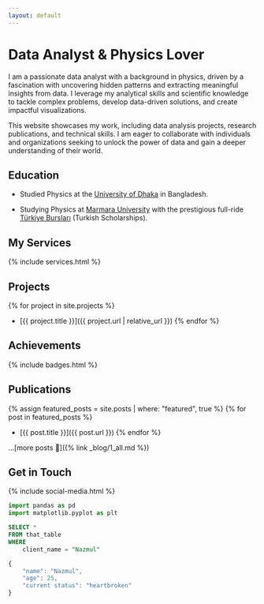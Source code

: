 ```yaml
---
layout: default
---
```

# Data Analyst & Physics Lover

<!-- Introduction -->
<div class="index-introduction" markdown="1">

I am a passionate data analyst with a background in physics, driven by a fascination with uncovering hidden patterns and extracting meaningful insights from data. I leverage my analytical skills and scientific knowledge to tackle complex problems, develop data-driven solutions, and create impactful visualizations.

This website showcases my work, including data analysis projects, research publications, and technical skills. I am eager to collaborate with individuals and organizations seeking to unlock the power of data and gain a deeper understanding of their world.

</div>


<!-- Educational information -->
<div class="index-education" markdown="1">

## Education

- Studied Physics at the [University of Dhaka](https://www.du.ac.bd/) in Bangladesh.

- Studying Physics at [Marmara University](http://fzk.fen.marmara.edu.tr/en/) with the prestigious full-ride [Türkiye Bursları](https://www.turkiyeburslari.gov.tr/) (Turkish Scholarships).

</div>

<!-- Services that I offer -->
<div class="index-my-services" markdown="1">

## My Services

{% include services.html %}

</div>

<!-- Projects -->
<div class="index-projects" markdown="1">

## Projects

{% for project in site.projects %}
- [{{ project.title }}]({{ project.url | relative_url }})
{% endfor %}

</div>

<!-- Acquired certifications -->
<div class="index-achievements" markdown="1">

## Achievements

{% include badges.html %}

</div>

<!-- Publications: blog, tutorial, papers, learning resources, etc. -->
<div id="index-publications" markdown="1">

## Publications

{% assign featured_posts = site.posts | where: "featured", true %}
{% for post in featured_posts %}
- [{{ post.title }}]({{ post.url }})
{% endfor %}

...[more posts 📝]({% link _blog/1_all.md %})

</div>

<!-- Social Media Links -->
<div class="index-contact" markdown="1">

## Get in Touch

{% include social-media.html %}

</div>

```python
import pandas as pd
import matplotlib.pyplot as plt
```

```sql
SELECT *
FROM that_table
WHERE
    client_name = "Nazmul"
```


```javascript
{
    "name": "Nazmul",
    "age": 25,
    "current status": "heartbroken"
}
```
